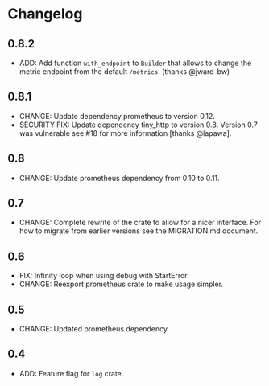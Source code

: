 # Changelog

## 0.8.2

* ADD: Add function `with_endpoint` to `Builder` that allows to change the
metric endpoint from the default `/metrics`. (thanks @jward-bw)

## 0.8.1

* CHANGE: Update dependency prometheus to version 0.12.
* SECURITY FIX: Update dependency tiny_http to version 0.8. Version 0.7 was vulnerable see #18 for more information [thanks @lapawa].

## 0.8

* CHANGE: Update prometheus dependency from 0.10 to 0.11.

## 0.7

* CHANGE: Complete rewrite of the crate to allow for a nicer interface. For how to migrate from earlier versions see the MIGRATION.md document.

## 0.6

* FIX: Infinity loop when using debug with StartError
* CHANGE: Reexport prometheus crate to make usage simpler.

## 0.5

* CHANGE: Updated prometheus dependency

## 0.4

* ADD: Feature flag for `log` crate.
